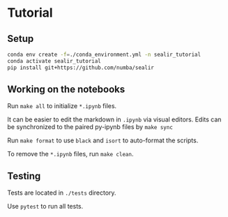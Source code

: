 # Tutorial

## Setup

```bash
conda env create -f=./conda_environment.yml -n sealir_tutorial
conda activate sealir_tutorial
pip install git+https://github.com/numba/sealir
```

## Working on the notebooks

Run `make all` to initialize `*.ipynb` files.

It can be easier to edit the markdown in `.ipynb` via visual editors.
Edits can be synchronized to the paired py-ipynb files by `make sync`

Run `make format` to use `black` and `isort` to auto-format the scripts. 

To remove the `*.ipynb` files, run `make clean`.

## Testing

Tests are located in `./tests` directory.

Use `pytest` to run all tests.
